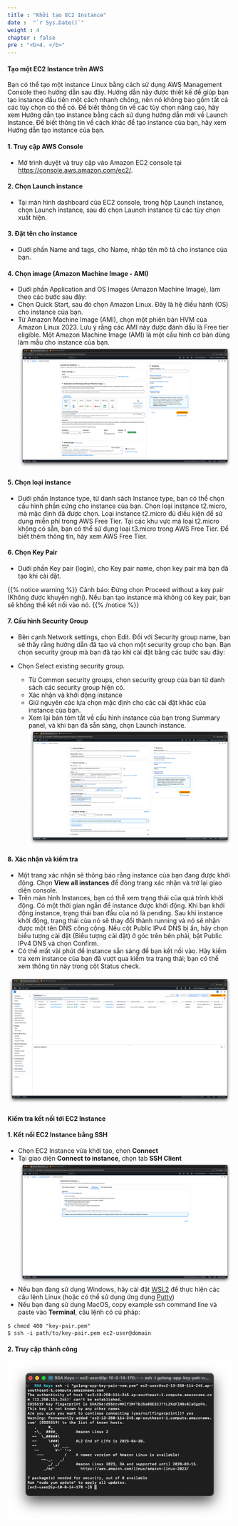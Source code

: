 ```yaml
---
title : "Khởi tạo EC2 Instance"
date :  "`r Sys.Date()`"
weight : 4
chapter : false
pre : "<b>4. </b>"
---
```


#### Tạo một EC2 Instance trên AWS
Bạn có thể tạo một instance Linux bằng cách sử dụng AWS Management Console theo hướng dẫn sau đây.
Hướng dẫn này được thiết kế để giúp bạn tạo instance đầu tiên một cách nhanh chóng, nên nó không bao gồm tất cả các tùy chọn có thể có. 
Để biết thông tin về các tùy chọn nâng cao, hãy xem Hướng dẫn tạo instance bằng cách sử dụng hướng dẫn mới về Launch Instance. Để biết thông tin về cách khác để tạo instance của bạn, hãy xem Hướng dẫn tạo instance của bạn.

#### 1. Truy cập AWS Console

- Mở trình duyệt và truy cập vào Amazon EC2 console tại https://console.aws.amazon.com/ec2/.

#### 2. Chọn Launch instance

- Tại màn hình dashboard của EC2 console, trong hộp Launch instance, chọn Launch instance, sau đó chọn Launch instance từ các tùy chọn xuất hiện.

#### 3. Đặt tên cho instance

- Dưới phần Name and tags, cho Name, nhập tên mô tả cho instance của bạn.

#### 4. Chọn image (Amazon Machine Image - AMI)

- Dưới phần Application and OS Images (Amazon Machine Image), làm theo các bước sau đây:
- Chọn Quick Start, sau đó chọn Amazon Linux. Đây là hệ điều hành (OS) cho instance của bạn.
- Từ Amazon Machine Image (AMI), chọn một phiên bản HVM của Amazon Linux 2023. Lưu ý rằng các AMI này được đánh dấu là Free tier eligible. Một Amazon Machine Image (AMI) là một cấu hình cơ bản dùng làm mẫu cho instance của bạn.
![ami.png](/images/4-create-ec2-instance/ami.png)

#### 5. Chọn loại instance

- Dưới phần Instance type, từ danh sách Instance type, bạn có thể chọn cấu hình phần cứng cho instance của bạn. Chọn loại instance t2.micro, mà mặc định đã được chọn. Loại instance t2.micro đủ điều kiện để sử dụng miễn phí trong AWS Free Tier. Tại các khu vực mà loại t2.micro không có sẵn, bạn có thể sử dụng loại t3.micro trong AWS Free Tier. Để biết thêm thông tin, hãy xem AWS Free Tier.

#### 6. Chọn Key Pair

- Dưới phần Key pair (login), cho Key pair name, chọn key pair mà bạn đã tạo khi cài đặt.


{{% notice warning %}}
Cảnh báo: Đừng chọn Proceed without a key pair (Không được khuyến nghị). Nếu bạn tạo instance mà không có key pair, bạn sẽ không thể kết nối vào nó.
{{% /notice %}}

#### 7. Cấu hình Security Group

- Bên cạnh Network settings, chọn Edit. Đối với Security group name, bạn sẽ thấy rằng hướng dẫn đã tạo và chọn một security group cho bạn. Bạn chọn security group mà bạn đã tạo khi cài đặt bằng các bước sau đây:

- Chọn Select existing security group.
  - Từ Common security groups, chọn security group của bạn từ danh sách các security group hiện có.
  - Xác nhận và khởi động instance
  - Giữ nguyên các lựa chọn mặc định cho các cài đặt khác của instance của bạn.
  - Xem lại bản tóm tắt về cấu hình instance của bạn trong Summary panel, và khi bạn đã sẵn sàng, chọn Launch instance.
![sg-config.png](/images/4-create-ec2-instance/sg-config.png)

#### 8. Xác nhận và kiểm tra

- Một trang xác nhận sẽ thông báo rằng instance của bạn đang được khởi động. Chọn **View all instances** để đóng trang xác nhận và trở lại giao diện console.
- Trên màn hình Instances, bạn có thể xem trạng thái của quá trình khởi động. Có một thời gian ngắn để instance được khởi động. Khi bạn khởi động instance, trạng thái ban đầu của nó là pending. Sau khi instance khởi động, trạng thái của nó sẽ thay đổi thành running và nó sẽ nhận được một tên DNS công cộng. Nếu cột Public IPv4 DNS bị ẩn, hãy chọn biểu tượng cài đặt (Biểu tượng cài đặt) ở góc trên bên phải, bật Public IPv4 DNS và chọn Confirm.
- Có thể mất vài phút để instance sẵn sàng để bạn kết nối vào. Hãy kiểm tra xem instance của bạn đã vượt qua kiểm tra trạng thái; bạn có thể xem thông tin này trong cột Status check.

![review.png](/images/4-create-ec2-instance/review-png.png)

#### Kiểm tra kết nối tới EC2 Instance

#### 1. Kết nối EC2 Instance bằng SSH
- Chọn EC2 Instance vừa khởi tạo, chọn **Connect**
- Tại giao diện **Connect to instance**, chọn tab **SSH Client** 
![ssh-ec2.png](/images/4-create-ec2-instance/ssh-ec2.png)
- Nếu bạn đang sử dụng Windows, hãy cài đặt [WSL2](https://learn.microsoft.com/en-us/windows/wsl/install) để thực hiện các câu lệnh Linux (hoặc có thể sử dụng ứng dụng [Putty](https://www.putty.org/))
- Nếu bạn đang sử dụng MacOS, copy example ssh command line và paste vào **Terminal**, câu lệnh có cú pháp:

```
$ chmod 400 "key-pair.pem"
$ ssh -i path/to/key-pair.pem ec2-user@domain
```

#### 2. Truy cập thành công 
![complete.png](/images/4-create-ec2-instance/complete.png)


